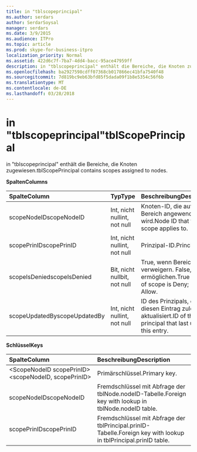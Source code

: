 ```yaml
---
title: in "tblscopeprincipal"
ms.author: serdars
author: SerdarSoysal
manager: serdars
ms.date: 3/9/2015
ms.audience: ITPro
ms.topic: article
ms.prod: skype-for-business-itpro
localization_priority: Normal
ms.assetid: 422d6c7f-7ba7-4dd4-bacc-95ace47959ff
description: in "tblscopeprincipal" enthält die Bereiche, die Knoten zugewiesen.
ms.openlocfilehash: ba2927598cdff07368cb017866ec41bfa7540f48
ms.sourcegitcommit: 7d819bc9eb63bfd85f5dada09f1b8e5354c56f6b
ms.translationtype: MT
ms.contentlocale: de-DE
ms.lasthandoff: 03/28/2018
---
```

# <a name="tblscopeprincipal"></a><span data-ttu-id="d4539-103">in "tblscopeprincipal"</span><span class="sxs-lookup"><span data-stu-id="d4539-103">tblScopePrincipal</span></span>
 
<span data-ttu-id="d4539-104">in "tblscopeprincipal" enthält die Bereiche, die Knoten zugewiesen.</span><span class="sxs-lookup"><span data-stu-id="d4539-104">tblScopePrincipal contains scopes assigned to nodes.</span></span>
  
<span data-ttu-id="d4539-105">**Spalten**</span><span class="sxs-lookup"><span data-stu-id="d4539-105">**Columns**</span></span>

|<span data-ttu-id="d4539-106">**Spalte**</span><span class="sxs-lookup"><span data-stu-id="d4539-106">**Column**</span></span>|<span data-ttu-id="d4539-107">**Typ**</span><span class="sxs-lookup"><span data-stu-id="d4539-107">**Type**</span></span>|<span data-ttu-id="d4539-108">**Beschreibung**</span><span class="sxs-lookup"><span data-stu-id="d4539-108">**Description**</span></span>|
|:-----|:-----|:-----|
|<span data-ttu-id="d4539-109">scopeNodeID</span><span class="sxs-lookup"><span data-stu-id="d4539-109">scopeNodeID</span></span>  <br/> |<span data-ttu-id="d4539-110">Int, nicht null</span><span class="sxs-lookup"><span data-stu-id="d4539-110">int, not null</span></span>  <br/> |<span data-ttu-id="d4539-111">Knoten-ID, die auf der Bereich angewendet wird.</span><span class="sxs-lookup"><span data-stu-id="d4539-111">Node ID that the scope applies to.</span></span>  <br/> |
|<span data-ttu-id="d4539-112">scopePrinID</span><span class="sxs-lookup"><span data-stu-id="d4539-112">scopePrinID</span></span>  <br/> |<span data-ttu-id="d4539-113">Int, nicht null</span><span class="sxs-lookup"><span data-stu-id="d4539-113">int, not null</span></span>  <br/> |<span data-ttu-id="d4539-114">Prinzipal-ID.</span><span class="sxs-lookup"><span data-stu-id="d4539-114">Principal ID.</span></span>  <br/> |
|<span data-ttu-id="d4539-115">scopeIsDenied</span><span class="sxs-lookup"><span data-stu-id="d4539-115">scopeIsDenied</span></span>  <br/> |<span data-ttu-id="d4539-116">Bit, nicht null</span><span class="sxs-lookup"><span data-stu-id="d4539-116">bit, not null</span></span>  <br/> |<span data-ttu-id="d4539-117">True, wenn Bereichstyp verweigern. False, wenn ermöglichen.</span><span class="sxs-lookup"><span data-stu-id="d4539-117">True if type of scope is Deny; False if Allow.</span></span>  <br/> |
|<span data-ttu-id="d4539-118">scopeUpdatedBy</span><span class="sxs-lookup"><span data-stu-id="d4539-118">scopeUpdatedBy</span></span>  <br/> |<span data-ttu-id="d4539-119">Int, nicht null</span><span class="sxs-lookup"><span data-stu-id="d4539-119">int, not null</span></span>  <br/> |<span data-ttu-id="d4539-120">ID des Prinzipals, der diesen Eintrag zuletzt aktualisiert.</span><span class="sxs-lookup"><span data-stu-id="d4539-120">ID of the principal that last updated this entry.</span></span>  <br/> |
   
<span data-ttu-id="d4539-121">**Schlüssel**</span><span class="sxs-lookup"><span data-stu-id="d4539-121">**Keys**</span></span>

|<span data-ttu-id="d4539-122">**Spalte**</span><span class="sxs-lookup"><span data-stu-id="d4539-122">**Column**</span></span>|<span data-ttu-id="d4539-123">**Beschreibung**</span><span class="sxs-lookup"><span data-stu-id="d4539-123">**Description**</span></span>|
|:-----|:-----|
|<span data-ttu-id="d4539-124">\<ScopeNodeID scopePrinID\></span><span class="sxs-lookup"><span data-stu-id="d4539-124">\<scopeNodeID, scopePrinID\></span></span>  <br/> |<span data-ttu-id="d4539-125">Primärschlüssel.</span><span class="sxs-lookup"><span data-stu-id="d4539-125">Primary key.</span></span>  <br/> |
|<span data-ttu-id="d4539-126">scopeNodeID</span><span class="sxs-lookup"><span data-stu-id="d4539-126">scopeNodeID</span></span>  <br/> |<span data-ttu-id="d4539-127">Fremdschlüssel mit Abfrage der tblNode.nodeID-Tabelle.</span><span class="sxs-lookup"><span data-stu-id="d4539-127">Foreign key with lookup in tblNode.nodeID table.</span></span>  <br/> |
|<span data-ttu-id="d4539-128">scopePrinID</span><span class="sxs-lookup"><span data-stu-id="d4539-128">scopePrinID</span></span>  <br/> |<span data-ttu-id="d4539-129">Fremdschlüssel mit Abfrage der tblPrincipal.prinID-Tabelle.</span><span class="sxs-lookup"><span data-stu-id="d4539-129">Foreign key with lookup in tblPrincipal.prinID table.</span></span>  <br/> |
   

